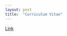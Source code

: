 ```yaml
---
layout: post
title:  "Curriculum Vitae"
---
```

[Link]

[Link]: https://www.dropbox.com/s/sdwkohjmqqsqhdl/CV_Youngmin_Kim.pdf?dl=0
